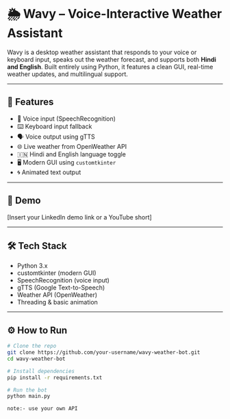 # 🌦️ Wavy – Voice-Interactive Weather Assistant

Wavy is a desktop weather assistant that responds to your voice or keyboard input, speaks out the weather forecast, and supports both **Hindi and English**. Built entirely using Python, it features a clean GUI, real-time weather updates, and multilingual support.

---

## 🚀 Features

- 🎤 Voice input (SpeechRecognition)
- ⌨️ Keyboard input fallback
- 🗣️ Voice output using gTTS
- 🌐 Live weather from OpenWeather API
- 🇮🇳 Hindi and English language toggle
- 🖥️ Modern GUI using `customtkinter`
- 🌀 Animated text output

---

## 📸 Demo

[Insert your LinkedIn demo link or a YouTube short]

---

## 🛠 Tech Stack

- Python 3.x
- customtkinter (modern GUI)
- SpeechRecognition (voice input)
- gTTS (Google Text-to-Speech)
- Weather API (OpenWeather)
- Threading & basic animation

---

## ⚙️ How to Run

```bash
# Clone the repo
git clone https://github.com/your-username/wavy-weather-bot.git
cd wavy-weather-bot

# Install dependencies
pip install -r requirements.txt

# Run the bot
python main.py

note:- use your own API
